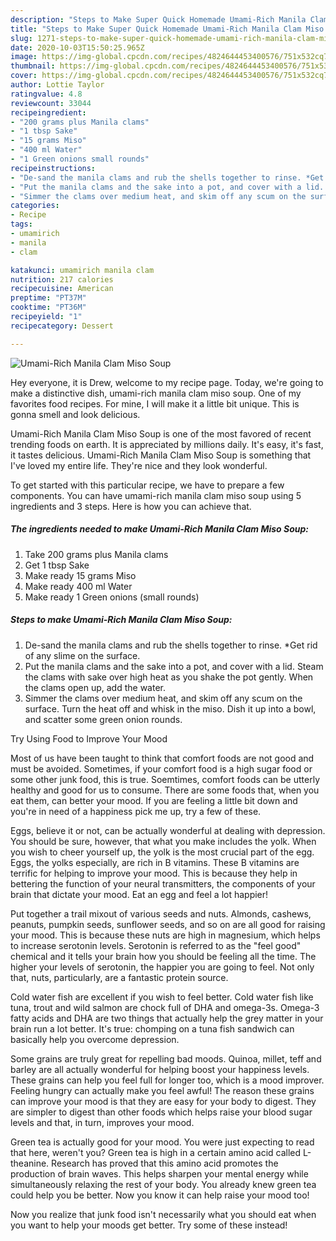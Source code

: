 ```yaml
---
description: "Steps to Make Super Quick Homemade Umami-Rich Manila Clam Miso Soup"
title: "Steps to Make Super Quick Homemade Umami-Rich Manila Clam Miso Soup"
slug: 1271-steps-to-make-super-quick-homemade-umami-rich-manila-clam-miso-soup
date: 2020-10-03T15:50:25.965Z
image: https://img-global.cpcdn.com/recipes/4824644453400576/751x532cq70/umami-rich-manila-clam-miso-soup-recipe-main-photo.jpg
thumbnail: https://img-global.cpcdn.com/recipes/4824644453400576/751x532cq70/umami-rich-manila-clam-miso-soup-recipe-main-photo.jpg
cover: https://img-global.cpcdn.com/recipes/4824644453400576/751x532cq70/umami-rich-manila-clam-miso-soup-recipe-main-photo.jpg
author: Lottie Taylor
ratingvalue: 4.8
reviewcount: 33044
recipeingredient:
- "200 grams plus Manila clams"
- "1 tbsp Sake"
- "15 grams Miso"
- "400 ml Water"
- "1 Green onions small rounds"
recipeinstructions:
- "De-sand the manila clams and rub the shells together to rinse. *Get rid of any slime on the surface."
- "Put the manila clams and the sake into a pot, and cover with a lid. Steam the clams with sake over high heat as you shake the pot gently. When the clams open up, add the water."
- "Simmer the clams over medium heat, and skim off any scum on the surface. Turn the heat off and whisk in the miso. Dish it up into a bowl, and scatter some green onion rounds."
categories:
- Recipe
tags:
- umamirich
- manila
- clam

katakunci: umamirich manila clam 
nutrition: 217 calories
recipecuisine: American
preptime: "PT37M"
cooktime: "PT36M"
recipeyield: "1"
recipecategory: Dessert

---
```



![Umami-Rich Manila Clam Miso Soup](https://img-global.cpcdn.com/recipes/4824644453400576/751x532cq70/umami-rich-manila-clam-miso-soup-recipe-main-photo.jpg)

Hey everyone, it is Drew, welcome to my recipe page. Today, we're going to make a distinctive dish, umami-rich manila clam miso soup. One of my favorites food recipes. For mine, I will make it a little bit unique. This is gonna smell and look delicious.

Umami-Rich Manila Clam Miso Soup is one of the most favored of recent trending foods on earth. It is appreciated by millions daily. It's easy, it's fast, it tastes delicious. Umami-Rich Manila Clam Miso Soup is something that I've loved my entire life. They're nice and they look wonderful.




To get started with this particular recipe, we have to prepare a few components. You can have umami-rich manila clam miso soup using 5 ingredients and 3 steps. Here is how you can achieve that.

<!--inarticleads1-->

##### The ingredients needed to make Umami-Rich Manila Clam Miso Soup:

1. Take 200 grams plus Manila clams
1. Get 1 tbsp Sake
1. Make ready 15 grams Miso
1. Make ready 400 ml Water
1. Make ready 1 Green onions (small rounds)




<!--inarticleads2-->

##### Steps to make Umami-Rich Manila Clam Miso Soup:

1. De-sand the manila clams and rub the shells together to rinse. *Get rid of any slime on the surface.
1. Put the manila clams and the sake into a pot, and cover with a lid. Steam the clams with sake over high heat as you shake the pot gently. When the clams open up, add the water.
1. Simmer the clams over medium heat, and skim off any scum on the surface. Turn the heat off and whisk in the miso. Dish it up into a bowl, and scatter some green onion rounds.




Try Using Food to Improve Your Mood


Most of us have been taught to think that comfort foods are not good and must be avoided. Sometimes, if your comfort food is a high sugar food or some other junk food, this is true. Soemtimes, comfort foods can be utterly healthy and good for us to consume. There are some foods that, when you eat them, can better your mood. If you are feeling a little bit down and you're in need of a happiness pick me up, try a few of these.

Eggs, believe it or not, can be actually wonderful at dealing with depression. You should be sure, however, that what you make includes the yolk. When you wish to cheer yourself up, the yolk is the most crucial part of the egg. Eggs, the yolks especially, are rich in B vitamins. These B vitamins are terrific for helping to improve your mood. This is because they help in bettering the function of your neural transmitters, the components of your brain that dictate your mood. Eat an egg and feel a lot happier!

Put together a trail mixout of various seeds and nuts. Almonds, cashews, peanuts, pumpkin seeds, sunflower seeds, and so on are all good for raising your mood. This is because these nuts are high in magnesium, which helps to increase serotonin levels. Serotonin is referred to as the "feel good" chemical and it tells your brain how you should be feeling all the time. The higher your levels of serotonin, the happier you are going to feel. Not only that, nuts, particularly, are a fantastic protein source.

Cold water fish are excellent if you wish to feel better. Cold water fish like tuna, trout and wild salmon are chock full of DHA and omega-3s. Omega-3 fatty acids and DHA are two things that actually help the grey matter in your brain run a lot better. It's true: chomping on a tuna fish sandwich can basically help you overcome depression. 

Some grains are truly great for repelling bad moods. Quinoa, millet, teff and barley are all actually wonderful for helping boost your happiness levels. These grains can help you feel full for longer too, which is a mood improver. Feeling hungry can actually make you feel awful! The reason these grains can improve your mood is that they are easy for your body to digest. They are simpler to digest than other foods which helps raise your blood sugar levels and that, in turn, improves your mood.

Green tea is actually good for your mood. You were just expecting to read that here, weren't you? Green tea is high in a certain amino acid called L-theanine. Research has proved that this amino acid promotes the production of brain waves. This helps sharpen your mental energy while simultaneously relaxing the rest of your body. You already knew green tea could help you be better. Now you know it can help raise your mood too!

Now you realize that junk food isn't necessarily what you should eat when you want to help your moods get better. Try some of these instead!

